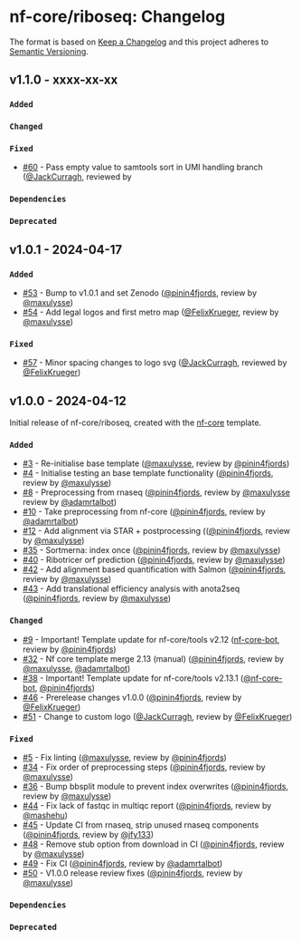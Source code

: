 # nf-core/riboseq: Changelog

The format is based on [Keep a Changelog](https://keepachangelog.com/en/1.0.0/)
and this project adheres to [Semantic Versioning](https://semver.org/spec/v2.0.0.html).

## v1.1.0 - xxxx-xx-xx

### `Added`

### `Changed`

### `Fixed`
- [#60](https://github.com/nf-core/riboseq/pull/60) - Pass empty value to samtools sort in UMI handling branch ([@JackCurragh](https://github.com/JackCurragh), reviewed by []()

### `Dependencies`

### `Deprecated`

## v1.0.1 - 2024-04-17

### `Added`

- [#53](https://github.com/nf-core/riboseq/pull/53) - Bump to v1.0.1 and set Zenodo ([@pinin4fjords](https://github.com/pinin4fjords), review by [@maxulysse](https://github.com/maxulysse))
- [#54](https://github.com/nf-core/riboseq/pull/54) - Add legal logos and first metro map ([@FelixKrueger](https://github.com/FelixKrueger), review by [@maxulysse](https://github.com/maxulysse))

### `Fixed`

- [#57](https://github.com/nf-core/riboseq/pull/57) - Minor spacing changes to logo svg ([@JackCurragh](https://github.com/JackCurragh), reviewed by [@FelixKrueger](https://github.com/FelixKrueger))

## v1.0.0 - 2024-04-12

Initial release of nf-core/riboseq, created with the [nf-core](https://nf-co.re/) template.

### `Added`

- [#3](https://github.com/nf-core/riboseq/pull/3) - Re-initialise base template ([@maxulysse](https://github.com/maxulysse), review by [@pinin4fjords](https://github.com/pinin4fjords))
- [#4](https://github.com/nf-core/riboseq/pull/4) - Initialise testing an base template functionality ([@pinin4fjords](https://github.com/pinin4fjords), review by [@maxulysse](https://github.com/maxulysse))
- [#8](https://github.com/nf-core/riboseq/pull/8) - Preprocessing from rnaseq ([@pinin4fjords](https://github.com/pinin4fjords), review by [@maxulysse](https://github.com/maxulysse) review by [@adamrtalbot](https://github.com/adamrtalbot))
- [#10](https://github.com/nf-core/riboseq/pull/10) - Take preprocessing from nf-core ([@pinin4fjords](https://github.com/pinin4fjords), review by [@adamrtalbot](https://github.com/adamrtalbot))
- [#12](https://github.com/nf-core/riboseq/pull/12) - Add alignment via STAR + postprocessing (([@pinin4fjords](https://github.com/pinin4fjords), review by [@maxulysse](https://github.com/maxulysse))
- [#35](https://github.com/nf-core/riboseq/pull/35) - Sortmerna: index once ([@pinin4fjords](https://github.com/pinin4fjords), review by [@maxulysse](https://github.com/maxulysse))
- [#40](https://github.com/nf-core/riboseq/pull/40) - Ribotricer orf prediction ([@pinin4fjords](https://github.com/pinin4fjords), review by [@maxulysse](https://github.com/maxulysse))
- [#42](https://github.com/nf-core/riboseq/pull/42) - Add alignment based quantification with Salmon ([@pinin4fjords](https://github.com/pinin4fjords), review by [@maxulysse](https://github.com/maxulysse))
- [#43](https://github.com/nf-core/riboseq/pull/43) - Add translational efficiency analysis with anota2seq ([@pinin4fjords](https://github.com/pinin4fjords), review by [@maxulysse](https://github.com/maxulysse))

### `Changed`

- [#9](https://github.com/nf-core/riboseq/pull/9) - Important! Template update for nf-core/tools v2.12 ([nf-core-bot](https://github.com/nf-core-bot), review by [@pinin4fjords](https://github.com/pinin4fjords))
- [#32](https://github.com/nf-core/riboseq/pull/32) - Nf core template merge 2.13 (manual) ([@pinin4fjords](https://github.com/pinin4fjords), review by [@maxulysse](https://github.com/maxulysse), [@adamrtalbot](https://github.com/adamrtalbot))
- [#38](https://github.com/nf-core/riboseq/pull/38) - Important! Template update for nf-core/tools v2.13.1 ([@nf-core-bot](https://github.com/nf-core-bot), [@pinin4fjords](https://github.com/pinin4fjords))
- [#46](https://github.com/nf-core/riboseq/pull/46) - Prerelease changes v1.0.0 ([@pinin4fjords](https://github.com/pinin4fjords), review by [@FelixKrueger](https://github.com/FelixKrueger))
- [#51](https://github.com/nf-core/riboseq/pull/51) - Change to custom logo ([@JackCurragh](https://github.com/jackcurragh), review by [@FelixKrueger](https://github.com/FelixKrueger))

### `Fixed`

- [#5](https://github.com/nf-core/riboseq/pull/5) - Fix linting ([@maxulysse](https://github.com/maxulysse), review by [@pinin4fjords](https://github.com/pinin4fjords))
- [#34](https://github.com/nf-core/riboseq/pull/34) - Fix order of preprocessing steps ([@pinin4fjords](https://github.com/pinin4fjords), review by [@maxulysse](https://github.com/maxulysse))
- [#36](https://github.com/nf-core/riboseq/pull/36) - Bump bbsplit module to prevent index overwrites ([@pinin4fjords](https://github.com/pinin4fjords), review by [@maxulysse](https://github.com/maxulysse))
- [#44](https://github.com/nf-core/riboseq/pull/44) - Fix lack of fastqc in multiqc report ([@pinin4fjords](https://github.com/pinin4fjords), review by [@mashehu](https://github.com/mashehu))
- [#45](https://github.com/nf-core/riboseq/pull/45) - Update CI from rnaseq, strip unused rnaseq components ([@pinin4fjords](https://github.com/pinin4fjords), review by [@jfy133](https://github.com/jfy133))
- [#48](https://github.com/nf-core/riboseq/pull/48) - Remove stub option from download in CI ([@pinin4fjords](https://github.com/pinin4fjords), review by [@maxulysse](https://github.com/maxulysse))
- [#49](https://github.com/nf-core/riboseq/pull/49) - Fix CI ([@pinin4fjords](https://github.com/pinin4fjords), review by [@adamrtalbot](https://github.com/adamrtalbot))
- [#50](https://github.com/nf-core/riboseq/pull/50) - V1.0.0 release review fixes ([@pinin4fjords](https://github.com/pinin4fjords), review by [@maxulysse](https://github.com/maxulysse))

### `Dependencies`

### `Deprecated`
